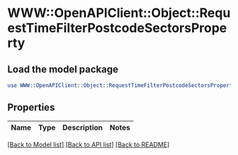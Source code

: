 # WWW::OpenAPIClient::Object::RequestTimeFilterPostcodeSectorsProperty

## Load the model package
```perl
use WWW::OpenAPIClient::Object::RequestTimeFilterPostcodeSectorsProperty;
```

## Properties
Name | Type | Description | Notes
------------ | ------------- | ------------- | -------------

[[Back to Model list]](../README.md#documentation-for-models) [[Back to API list]](../README.md#documentation-for-api-endpoints) [[Back to README]](../README.md)


